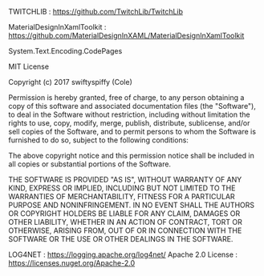 TWITCHLIB : https://github.com/TwitchLib/TwitchLib

MaterialDesignInXamlToolkit : https://github.com/MaterialDesignInXAML/MaterialDesignInXamlToolkit

System.Text.Encoding.CodePages

MIT License

Copyright (c) 2017 swiftyspiffy (Cole)

Permission is hereby granted, free of charge, to any person obtaining a copy
of this software and associated documentation files (the "Software"), to deal
in the Software without restriction, including without limitation the rights
to use, copy, modify, merge, publish, distribute, sublicense, and/or sell
copies of the Software, and to permit persons to whom the Software is
furnished to do so, subject to the following conditions:

The above copyright notice and this permission notice shall be included in all
copies or substantial portions of the Software.

THE SOFTWARE IS PROVIDED "AS IS", WITHOUT WARRANTY OF ANY KIND, EXPRESS OR
IMPLIED, INCLUDING BUT NOT LIMITED TO THE WARRANTIES OF MERCHANTABILITY,
FITNESS FOR A PARTICULAR PURPOSE AND NONINFRINGEMENT. IN NO EVENT SHALL THE
AUTHORS OR COPYRIGHT HOLDERS BE LIABLE FOR ANY CLAIM, DAMAGES OR OTHER
LIABILITY, WHETHER IN AN ACTION OF CONTRACT, TORT OR OTHERWISE, ARISING FROM,
OUT OF OR IN CONNECTION WITH THE SOFTWARE OR THE USE OR OTHER DEALINGS IN THE
SOFTWARE.

LOG4NET : https://logging.apache.org/log4net/
Apache 2.0 License : https://licenses.nuget.org/Apache-2.0
